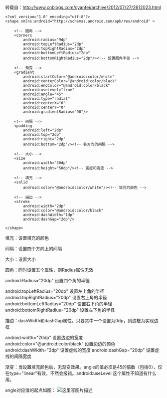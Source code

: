 ﻿转载自：http://www.cnblogs.com/cyanfei/archive/2012/07/27/2612023.html
```
<?xml version="1.0" encoding="utf-8"?>
<shape xmlns:android="http://schemas.android.com/apk/res/android" >
    
    <!-- 圆角 -->
    <corners
        android:radius="9dp"
        android:topLeftRadius="2dp"
        android:topRightRadius="2dp"
        android:bottomLeftRadius="2dp"
        android:bottomRightRadius="2dp"/><!-- 设置圆角半径 -->
    
    <!-- 渐变 -->
    <gradient
        android:startColor="@android:color/white"
        android:centerColor="@android:color/black"
        android:endColor="@android:color/black"
        android:useLevel="true"
        android:angle="45"
        android:type="radial"
        android:centerX="0"
        android:centerY="0"
        android:gradientRadius="90"/>
    
    <!-- 间隔 -->
    <padding
        android:left="2dp"
        android:top="2dp"
        android:right="2dp"
        android:bottom="2dp"/><!-- 各方向的间隔 -->
    
    <!-- 大小 -->
    <size
        android:width="50dp"
        android:height="50dp"/><!-- 宽度和高度 -->
    
    <!-- 填充 -->
    <solid
        android:color="@android:color/white"/><!-- 填充的颜色 -->
    
    <!-- 描边 -->
    <stroke
        android:width="2dp"
        android:color="@android:color/black"
        android:dashWidth="1dp"
        android:dashGap="2dp"/>
    
</shape>
```

填充：设置填充的颜色

间隔：设置四个方向上的间隔

大小：设置大小

圆角：同时设置五个属性，则Radius属性无效

android:Radius="20dp"                           设置四个角的半径

android:topLeftRadius="20dp"              设置左上角的半径 
android:topRightRadius="20dp"           设置右上角的半径 
android:bottomLeftRadius="20dp"      设置右下角的半径 
android:bottomRightRadius="20dp"    设置左下角的半径

描边：dashWidth和dashGap属性，只要其中一个设置为0dp，则边框为实现边框

android:width="20dp"                               设置边边的宽度 
android:color="@android:color/black"  设置边边的颜色 
android:dashWidth="2dp"                         设置虚线的宽度 
android:dashGap="20dp"                          设置虚线的间隔宽度

渐变：当设置填充颜色后，无渐变效果。angle的值必须是45的倍数（包括0），仅在type="linear"有效，不然会报错。android:useLevel 这个属性不知道有什么用。

angle对应值的起点如图：
![这里写图片描述](http://img.blog.csdn.net/20161108193251724)